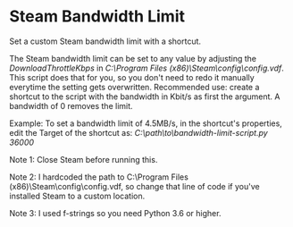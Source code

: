 # Steam Bandwidth Limit
Set a custom Steam bandwidth limit with a shortcut.

The Steam bandwidth limit can be set to any value by adjusting the *DownloadThrottleKbps* in *C:\Program Files (x86)\Steam\config\config.vdf*. This script does that for you, so you don't need to redo it manually everytime the setting gets overwritten. Recommended use: create a shortcut to the script with the bandwidth in Kbit/s as first the argument. A bandwidth of 0 removes the limit.

Example: To set a bandwidth limit of 4.5MB/s, in the shortcut's properties, edit the Target of the shortcut as: *C:\path\to\bandwidth-limit-script.py 36000*

Note 1: Close Steam before running this.

Note 2: I hardcoded the path to C:\Program Files (x86)\Steam\config\config.vdf, so change that line of code if you've installed Steam to a custom location.

Note 3: I used f-strings so you need Python 3.6 or higher.
